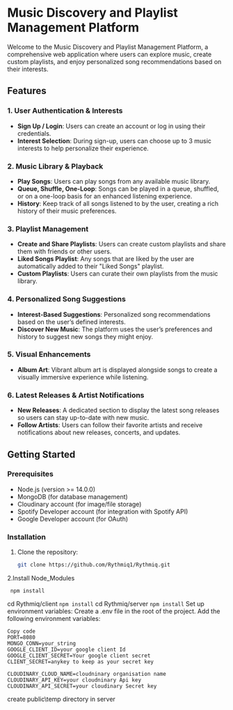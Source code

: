 # Music Discovery and Playlist Management Platform

Welcome to the Music Discovery and Playlist Management Platform, a comprehensive web application where users can explore music, create custom playlists, and enjoy personalized song recommendations based on their interests.

## Features

### 1. **User Authentication & Interests**
- **Sign Up / Login**: Users can create an account or log in using their credentials.
- **Interest Selection**: During sign-up, users can choose up to 3 music interests to help personalize their experience.

### 2. **Music Library & Playback**
- **Play Songs**: Users can play songs from any available music library.
- **Queue, Shuffle, One-Loop**: Songs can be played in a queue, shuffled, or on a one-loop basis for an enhanced listening experience.
- **History**: Keep track of all songs listened to by the user, creating a rich history of their music preferences.

### 3. **Playlist Management**
- **Create and Share Playlists**: Users can create custom playlists and share them with friends or other users.
- **Liked Songs Playlist**: Any songs that are liked by the user are automatically added to their "Liked Songs" playlist.
- **Custom Playlists**: Users can curate their own playlists from the music library.

### 4. **Personalized Song Suggestions**
- **Interest-Based Suggestions**: Personalized song recommendations based on the user’s defined interests.
- **Discover New Music**: The platform uses the user’s preferences and history to suggest new songs they might enjoy.

### 5. **Visual Enhancements**
- **Album Art**: Vibrant album art is displayed alongside songs to create a visually immersive experience while listening.

### 6. **Latest Releases & Artist Notifications**
- **New Releases**: A dedicated section to display the latest song releases so users can stay up-to-date with new music.
- **Follow Artists**: Users can follow their favorite artists and receive notifications about new releases, concerts, and updates.

## Getting Started

### Prerequisites
- Node.js (version >= 14.0.0)
- MongoDB (for database management)
- Cloudinary account (for image/file storage)
- Spotify Developer account (for integration with Spotify API)
- Google Developer account (for OAuth)

### Installation
1. Clone the repository:
   ```bash
   git clone https://github.com/Rythmiq1/Rythmiq.git

2.Install Node_Modules
  ```
   npm install
```
cd Rythmiq/client
```npm install```
cd Rythmiq/server
```npm install```
Set up environment variables:
Create a .env file in the root of the project.
Add the following environment variables:
```
Copy code
PORT=8080
MONGO_CONN=your_string
GOOGLE_CLIENT_ID=your google client Id
GOOGLE_CLIENT_SECRET=Your google client secret
CLIENT_SECRET=anykey to keep as your secret key

CLOUDINARY_CLOUD_NAME=cloudninary organisation name
CLOUDINARY_API_KEY=your cloudninary Api key
CLOUDINARY_API_SECRET=your cloudinary Secret key
```
create public\temp directory in server
